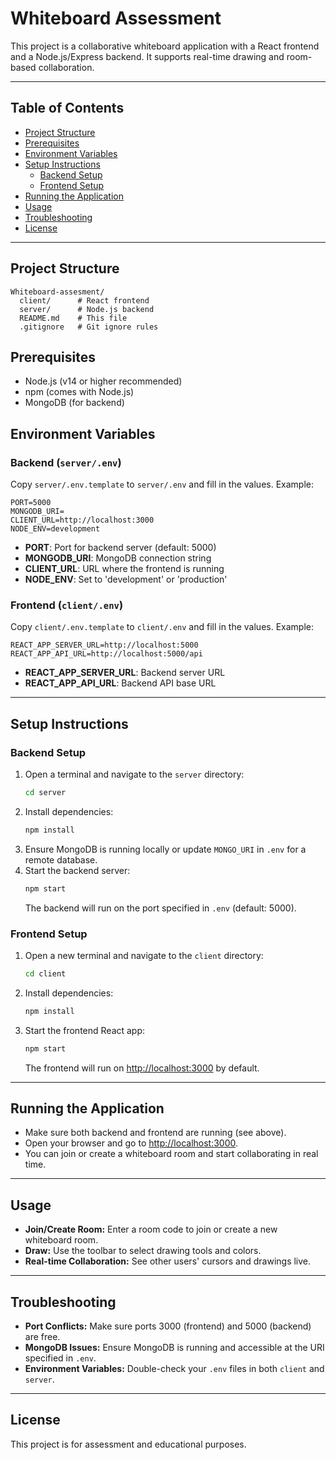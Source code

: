  # Whiteboard Assessment

This project is a collaborative whiteboard application with a React frontend and a Node.js/Express backend. It supports real-time drawing and room-based collaboration.

---

## Table of Contents
- [Project Structure](#project-structure)
- [Prerequisites](#prerequisites)
- [Environment Variables](#environment-variables)
- [Setup Instructions](#setup-instructions)
  - [Backend Setup](#backend-setup)
  - [Frontend Setup](#frontend-setup)
- [Running the Application](#running-the-application)
- [Usage](#usage)
- [Troubleshooting](#troubleshooting)
- [License](#license)

---

## Project Structure
```
Whiteboard-assesment/
  client/      # React frontend
  server/      # Node.js backend
  README.md    # This file
  .gitignore   # Git ignore rules
```

## Prerequisites
- Node.js (v14 or higher recommended)
- npm (comes with Node.js)
- MongoDB (for backend)

## Environment Variables

### Backend (`server/.env`)
Copy `server/.env.template` to `server/.env` and fill in the values. Example:
```
PORT=5000
MONGODB_URI=
CLIENT_URL=http://localhost:3000
NODE_ENV=development
```
- **PORT**: Port for backend server (default: 5000)
- **MONGODB_URI**: MongoDB connection string
- **CLIENT_URL**: URL where the frontend is running
- **NODE_ENV**: Set to 'development' or 'production'

### Frontend (`client/.env`)
Copy `client/.env.template` to `client/.env` and fill in the values. Example:
```
REACT_APP_SERVER_URL=http://localhost:5000
REACT_APP_API_URL=http://localhost:5000/api
```
- **REACT_APP_SERVER_URL**: Backend server URL
- **REACT_APP_API_URL**: Backend API base URL

---

## Setup Instructions

### Backend Setup
1. Open a terminal and navigate to the `server` directory:
   ```sh
   cd server
   ```
2. Install dependencies:
   ```sh
   npm install
   ```
3. Ensure MongoDB is running locally or update `MONGO_URI` in `.env` for a remote database.
4. Start the backend server:
   ```sh
   npm start
   ```
   The backend will run on the port specified in `.env` (default: 5000).

### Frontend Setup
1. Open a new terminal and navigate to the `client` directory:
   ```sh
   cd client
   ```
2. Install dependencies:
   ```sh
   npm install
   ```
3. Start the frontend React app:
   ```sh
   npm start
   ```
   The frontend will run on [http://localhost:3000](http://localhost:3000) by default.

---

## Running the Application
- Make sure both backend and frontend are running (see above).
- Open your browser and go to [http://localhost:3000](http://localhost:3000).
- You can join or create a whiteboard room and start collaborating in real time.

---

## Usage
- **Join/Create Room:** Enter a room code to join or create a new whiteboard room.
- **Draw:** Use the toolbar to select drawing tools and colors.
- **Real-time Collaboration:** See other users' cursors and drawings live.

---

## Troubleshooting
- **Port Conflicts:** Make sure ports 3000 (frontend) and 5000 (backend) are free.
- **MongoDB Issues:** Ensure MongoDB is running and accessible at the URI specified in `.env`.
- **Environment Variables:** Double-check your `.env` files in both `client` and `server`.

---

## License
This project is for assessment and educational purposes.
